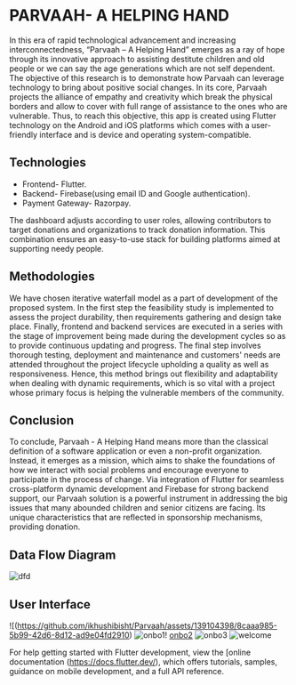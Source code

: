 # PARVAAH- A HELPING HAND

In this era of rapid technological advancement and increasing interconnectedness, “Parvaah – A Helping Hand” emerges as a ray of hope through its innovative approach to assisting destitute children and old people or we can say the age generations which are not self dependent. The objective of this research is to demonstrate how Parvaah can leverage technology to bring about positive social changes. In its core, Parvaah projects the alliance of empathy and creativity which break the physical borders and allow to cover with full range of assistance to the ones who are vulnerable. Thus, to reach this objective, this app is created using Flutter technology on the Android and iOS platforms which comes with a user-friendly interface and is device and operating system-compatible.<br>

## Technologies

* Frontend- Flutter.<br>
* Backend- Firebase(using email ID and Google authentication).<br>
* Payment Gateway- Razorpay.<br>

The dashboard adjusts according to user roles, allowing contributors to target donations and organizations to track donation information. This combination ensures an easy-to-use stack for building platforms aimed at supporting needy people.<br>

## Methodologies

We have chosen iterative waterfall model as a part of development of the proposed system. In the first step the feasibility study is implemented to assess the project durability, then requirements gathering and design take place. Finally, frontend and backend services are executed in a series with the stage of improvement being made during the development cycles so as to provide continuous updating and progress. The final step involves thorough testing, deployment and maintenance and customers' needs are attended throughout the project lifecycle upholding a quality as well as responsiveness. Hence, this method brings out flexibility and adaptability when dealing with dynamic requirements, which is so vital with a project whose primary focus is helping the vulnerable members of the community.

## Conclusion

To conclude, Parvaah - A Helping Hand means more than the classical definition of a software application or even a non-profit organization. Instead, it emerges as a mission, which aims to shake the foundations of how we interact with social problems and encourage everyone to participate in the process of change. Via integration of Flutter for seamless cross-platform dynamic development and Firebase for strong backend support, our Parvaah solution is a powerful instrument in addressing the big issues that many abounded children and senior citizens are facing. Its unique characteristics that are reflected in sponsorship mechanisms, providing donation.<br>

## Data Flow Diagram

![dfd](https://github.com/ikhushibisht/Parvaah/assets/139104398/067bea03-b223-4a52-9cdc-b5fe7afdb646) <br>

## User Interface

![(https://github.com/ikhushibisht/Parvaah/assets/139104398/8caaa985-5b99-42d6-8d12-ad9e04fd2910)   ![onbo1](https://github.com/ikhushibisht/Parvaah/assets/139104398/fff35071-4c76-4f1c-aefb-44e5aef1d703)! [onbo2](https://github.com/ikhushibisht/Parvaah/assets/139104398/2db4408d-6a9e-4e55-b731-60ffebd1069a)   ![onbo3](https://github.com/ikhushibisht/Parvaah/assets/139104398/1abd7e4d-095b-430e-ad29-62135442d78f) ![welcome](https://github.com/ikhushibisht/Parvaah/assets/139104398/f6c91233-f430-467a-91f5-71635e247515)





For help getting started with Flutter development, view the [online documentation (https://docs.flutter.dev/), which offers tutorials, samples, guidance on mobile development, and a full API reference.

